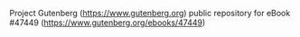 Project Gutenberg (https://www.gutenberg.org) public repository for eBook #47449 (https://www.gutenberg.org/ebooks/47449)
